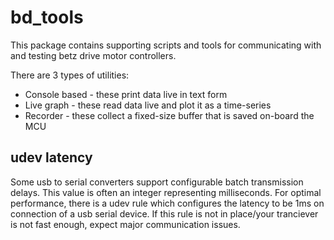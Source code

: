 # bd_tools

This package contains supporting scripts and tools for communicating with and
testing betz drive motor controllers.

There are 3 types of utilities:
* Console based - these print data live in text form
* Live graph - these read data live and plot it as a time-series
* Recorder - these collect a fixed-size buffer that is saved on-board the MCU

## udev latency

Some usb to serial converters support configurable batch transmission delays.
This value is often an integer representing milliseconds. For optimal
performance, there is a udev rule which configures the latency to be 1ms on
connection of a usb serial device. If this rule is not in place/your tranciever
is not fast enough, expect major communication issues.

